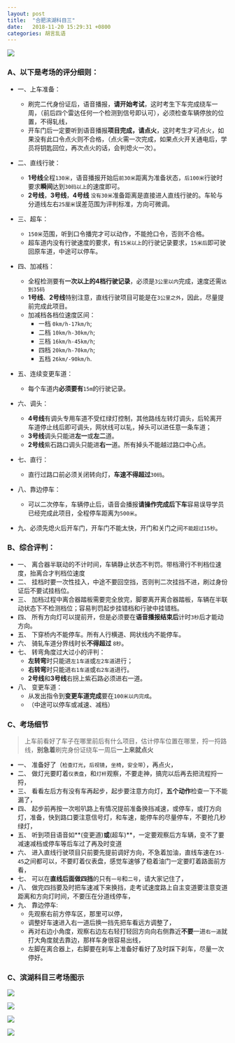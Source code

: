 ```yaml
---
layout: post
title:  "合肥滨湖科目三"
date:   2018-11-20 15:29:31 +0800
categories: 胡言乱语
---
```


![](http://yuqiangcoder.com/assets/postImages/other/201811/mashaladi.jpg)

### A、以下是考场的评分细则：
* 一、上车准备：
    * 刷完二代身份证后，语音播报，**请开始考试**，这时考生下车完成绕车一周，（前后四个雷达任何一个检测到信号即认可），必须检查车辆停放的位置，不得轧线，
    * 开车门后一定要听到语音播报**项目完成，请点火**，这时考生才可点火，如果没有此口令点火则不合格，（点火需一次完成，如果点火开关通电后，学员将钥匙回位，再次点火的话，会判熄火一次）。    

* 二、直线行驶：
    * **1号线**全程`130米`，语音播报开始后`前30米`距离为准备状态，`后100米`行驶时要求**瞬间**达到`30码以上`的速度即可。
    * **2号线**，**3号线**，**4号线** `没有30米`准备距离是直接进人直线行驶的。车轮与分道线左右`25厘米`误差范围为评判标准，方向可微调。

* 三、超车：
    * `150米`范围，听到口令播完才可以动作，不能抢口令，否则不合格。
    * 超车道内没有行驶速度的要求，有`15米以上`的行驶记录要求，`15米后`即可驶回原车道，中途可以停车。

* 四、加减档：
    * 全程检测要有**一次以上的4档行驶记录**，必须是`3公里以内`完成，速度还需`达到35码`
    * **1号线**、**2号线**特别注意，直线行驶项目可能是在`3公里之外`，因此，尽量提前完成此项目。
    * 加减档各档位速度区间：
        * 一档 `0km/h-17km/h`; 
        * 二档 `10km/h-30km/h`; 
        * 三档 `16km/h-45km/h`; 
        * 四档 `20km/h-70km/h`; 
        * 五档 `26km/-90km/h`.

* 五、连续变更车道：
    * 每个车道内**必须要有**`15m`的行驶记录。

* 六、调头：
    * **4号线**有调头专用车道不受红绿灯控制，其他路线左转灯调头，后轮离开车道停止线后即可调头，网状线可以轧，掉头可以进任意一条车道；
    * **3号线**调头只能进**左一**或**左二**道。
    * **2号线**紫石路口调头只能进**右一**道。所有掉头不能越过路口中心点。

* 七、直行：
    * 直行过路口前必须关闭转向灯，**车速不得超过**`30码`。

* 八、靠边停车：
    * 可以二次停车，车辆停止后，语音会播报**请操作完成后下车**容易误导学员已经完成此项目，全程停车距离为`500米`。

* 九、必须先熄火后开车门，开车门不能太快，开门和关门之间`不能超过15秒`。

### B、综合评判：
* 一、 离合器半联动的不计时间，车辆静止状态不判罚。带档滑行不判档位速度，抬离合才判档位速度
* 二、 挂档时要一次性挂入，中途不要回空挡，否则判二次挂挡不进，刷过身份证后不要试挂档位。
* 三、 加档过程中离合器踏板需要完全放完，脚要离开离合器踏板，车辆在半联动状态下不检测档位；容易判罚起步挂错档和行驶中挂错档。
* 四、 所有方向灯可以提前开，但是必须要在**语音播报结束后**计时`3秒`后才能动方向。
* 五、 下穿桥内不能停车。所有人行横道、网状线内不能停车。
* 六、 骑轧车道分界线时长**不得超过** `8秒`。
* 七、 转弯角度过大过小的评判：
    * **左转弯**时只能进`左1车道`或`左2车道`进行；
    * **右转弯**时只能进`右1车道`或`右2车道`进行。
    * **2号线**和**3号线**右拐上紫石路必须进右一道。
* 八、 变更车道：
    * 从发出指令到**变更车道完成**要在`100米以内完成`。
    * （中途可以停车或减速、减档）

### C、考场细节
> 上车前看好了车子在哪里前后有什么项目，估计停车位置在哪里，捋一捋路线，**别急着**刷完身份证绕车一周后**一上来就点火**

* 一、 准备好了（`检查灯光`，`后视镜`，`坐椅`，`安全带`），再点火，
* 二、 做灯光要盯着`仪表盘`，和`灯杆`观察，不要走神，搞完以后再去把流程捋一捋，
* 三、 看看左后方有没有车再起步，起步要注意方向灯，**五个动作**检查一下不能漏了，
* 四、 起步前再按一次啦叭路上有情况提前准备换挡减速，或停车，或打方向灯，准备，快到路口要注意信号灯，和车速，能停车的尽量停车，不要抢几秒绿灯，
* 五、 听到项目语音如**(变更道)**或**(超车)**，一定要观察后方车辆，变不了要减速减档或停车等后车过了再及时变道
* 六、 进入直线行驶项目只前要先提前调好方向，不急着加油，直线车速在`35-45`之间都可以，不要盯着仪表盘，感觉车速够了稳着油门一定要盯着路面前方看，
* 七、 可以在**直线后面做四挡**的只有`一号`和`二号`，请大家记住了，
* 八、 做完四挡要及时把车速减下来换挡，走考试速度路上自主变道要注意变道距离和方向灯时间，不要压在分道线停车，
* 九、 靠边停车:
    * 先观察右前方停车区，那里可以停，
    * 调整好车速进入右一道后换一挡先把车看远方调整了，
    * 再对右边小角度，观察右边左右轻打轻回方向向右侧靠近**不要**一进`右一道`就打大角度就去靠边，那样车身很容易出线，
    * 左脚在离合器上，右脚要在刹车上准备好看好了及时踩下刹车，尽量一次停好。


### C、滨湖科目三考场图示

![](http://yuqiangcoder.com/assets/postImages/other/201811/kemu3_1.jpg)

![](http://yuqiangcoder.com/assets/postImages/other/201811/kemu3_2.jpg)

![](http://yuqiangcoder.com/assets/postImages/other/201811/kemu3_3.jpg)

![](http://yuqiangcoder.com/assets/postImages/other/201811/kemu3_4.jpg)

[jekyll-docs]: https://jekyllrb.com/docs/home
[jekyll-gh]:   https://github.com/jekyll/jekyll
[jekyll-talk]: https://talk.jekyllrb.com/

